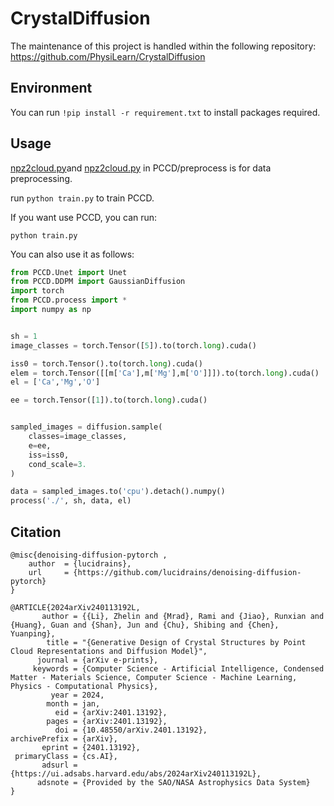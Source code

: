 # CrystalDiffusion

The maintenance of this project is handled within the following repository:
https://github.com/PhysiLearn/CrystalDiffusion

## Environment

You can run ```!pip install -r requirement.txt``` to install packages required.


## Usage

[npz2cloud.py](PCCD/preprocess/npz2cloud.py)and [npz2cloud.py](PCCD/preprocess/npz2cloud.py) in PCCD/preprocess is for data preprocessing.

run ```python train.py``` to train PCCD.

If you want use PCCD, you can run:

    python train.py

You can also use it as follows:
```python
from PCCD.Unet import Unet
from PCCD.DDPM import GaussianDiffusion
import torch
from PCCD.process import *
import numpy as np


sh = 1
image_classes = torch.Tensor([5]).to(torch.long).cuda()

iss0 = torch.Tensor().to(torch.long).cuda()
elem = torch.Tensor([[m['Ca'],m['Mg'],m['O']]]).to(torch.long).cuda()
el = ['Ca','Mg','O']

ee = torch.Tensor([1]).to(torch.long).cuda()


sampled_images = diffusion.sample(
    classes=image_classes,
    e=ee,
    iss=iss0,
    cond_scale=3.
)

data = sampled_images.to('cpu').detach().numpy()
process('./', sh, data, el)
```
## Citation

    @misc{denoising-diffusion-pytorch ,
        author  = {lucidrains},
        url     = {https://github.com/lucidrains/denoising-diffusion-pytorch}
    }

    @ARTICLE{2024arXiv240113192L,
           author = {{Li}, Zhelin and {Mrad}, Rami and {Jiao}, Runxian and {Huang}, Guan and {Shan}, Jun and {Chu}, Shibing and {Chen}, Yuanping},
            title = "{Generative Design of Crystal Structures by Point Cloud Representations and Diffusion Model}",
          journal = {arXiv e-prints},
         keywords = {Computer Science - Artificial Intelligence, Condensed Matter - Materials Science, Computer Science - Machine Learning, Physics - Computational Physics},
             year = 2024,
            month = jan,
              eid = {arXiv:2401.13192},
            pages = {arXiv:2401.13192},
              doi = {10.48550/arXiv.2401.13192},
    archivePrefix = {arXiv},
           eprint = {2401.13192},
     primaryClass = {cs.AI},
           adsurl = {https://ui.adsabs.harvard.edu/abs/2024arXiv240113192L},
          adsnote = {Provided by the SAO/NASA Astrophysics Data System}
    }
